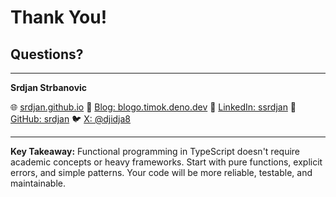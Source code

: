 # Thank You!

## Questions?

---

**Srdjan Strbanovic**

🌐 [srdjan.github.io](https://srdjan.github.io)
📝 [Blog: blogo.timok.deno.dev](https://blogo.timok.deno.dev)
💼 [LinkedIn: ssrdjan](https://linkedin.com/in/ssrdjan)
🐙 [GitHub: srdjan](https://github.com/srdjan)
🐦 [X: @djidja8](https://x.com/djidja8)

---

**Key Takeaway:** Functional programming in TypeScript doesn't require academic concepts or heavy frameworks. Start with pure functions, explicit errors, and simple patterns. Your code will be more reliable, testable, and maintainable.

<!-- NOTES: Emphasize that Light FP is accessible to everyone. You don't need a PhD in category theory. Just apply practical patterns that make your code better. -->
